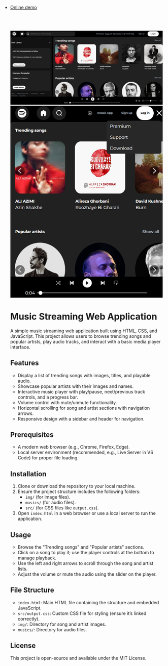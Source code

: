 <ul>
  <li>
    <a href="https://keyelty-dev.github.io/music-player/">Online demo</a>
  </li>





<br/>
<br/>
<br/>



![p](https://github.com/keyelty-dev/music-player/blob/main/1.png?raw=true)
![p](https://github.com/keyelty-dev/music-player/blob/main/2.png?raw=true)


# Music Streaming Web Application

A simple music streaming web application built using HTML, CSS, and JavaScript. This project allows users to browse trending songs and popular artists, play audio tracks, and interact with a basic media player interface.

## Features
- Display a list of trending songs with images, titles, and playable audio.
- Showcase popular artists with their images and names.
- Interactive music player with play/pause, next/previous track controls, and a progress bar.
- Volume control with mute/unmute functionality.
- Horizontal scrolling for song and artist sections with navigation arrows.
- Responsive design with a sidebar and header for navigation.

## Prerequisites
- A modern web browser (e.g., Chrome, Firefox, Edge).
- Local server environment (recommended, e.g., Live Server in VS Code) for proper file loading.

## Installation
1. Clone or download the repository to your local machine.
2. Ensure the project structure includes the following folders:
   - `img/` (for image files).
   - `musics/` (for audio files).
   - `src/` (for CSS files like `output.css`).
3. Open `index.html` in a web browser or use a local server to run the application.

## Usage
- Browse the "Trending songs" and "Popular artists" sections.
- Click on a song to play it; use the player controls at the bottom to manage playback.
- Use the left and right arrows to scroll through the song and artist lists.
- Adjust the volume or mute the audio using the slider on the player.

## File Structure
- `index.html`: Main HTML file containing the structure and embedded JavaScript.
- `src/output.css`: Custom CSS file for styling (ensure it’s linked correctly).
- `img/`: Directory for song and artist images.
- `musics/`: Directory for audio files.



## License
This project is open-source and available under the MIT License.
